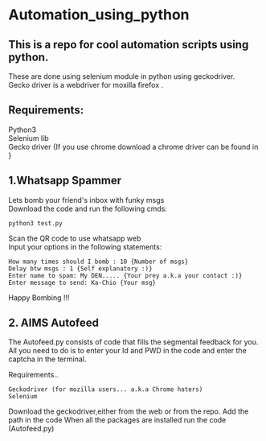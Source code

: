 # Automation_using_python

## This is a repo for cool automation scripts using python.
These are done using selenium module in python using geckodriver. <br/>
Gecko driver is a webdriver for moxilla firefox . <br/>

## Requirements:
Python3<br/>
Selenium lib<br/>
Gecko driver {If you use chrome download a chrome driver can be found in }<br/>


## 1.Whatsapp Spammer 
Lets bomb your friend's inbox with funky msgs <br/>
Download the code and run the following cmds:
```
python3 test.py
```
Scan the QR code to use whatsapp web <br/>
Input your options in the following statements:

```
How many times should I bomb : 10 {Number of msgs}
Delay btw msgs : 1 {Self explanatory :)}
Enter name to spam: My DEN..... {Your prey a.k.a your contact :)}
Enter message to send: Ka-Chio {Your msg}
```
Happy Bombing !!!


## 2. AIMS Autofeed
The Autofeed.py consists of code that fills the segmental feedback for you. 
All you need to do is to enter your Id and PWD in the code and enter the captcha in the terminal.

Requirements.. 
```
Geckodriver (for mozilla users... a.k.a Chrome haters)
Selenium
```
Download the geckodriver,either from the web or from the repo. Add the path in the code
When all the packages are installed run the code (Autofeed.py)
